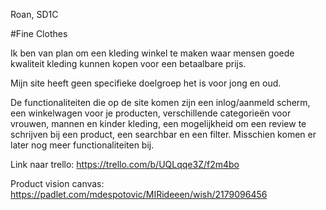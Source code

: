 Roan, SD1C

#Fine Clothes

Ik ben van plan om een kleding winkel te maken waar mensen goede kwaliteit kleding kunnen kopen voor een betaalbare prijs. 

Mijn site heeft geen specifieke doelgroep het is voor jong en oud. 

De functionaliteiten die op de site komen zijn een inlog/aanmeld scherm, een winkelwagen voor je producten, verschillende categorieën voor vrouwen, mannen en kinder kleding, een mogelijkheid om een review te schrijven bij een product, een searchbar en een filter. Misschien komen er later nog meer functionaliteiten bij.

Link naar trello:
https://trello.com/b/UQLqqe3Z/f2m4bo

Product vision canvas:
https://padlet.com/mdespotovic/MIRideeen/wish/2179096456

